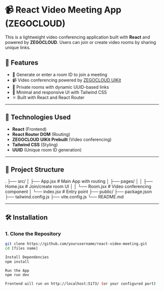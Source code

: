 # 📹 React Video Meeting App (ZEGOCLOUD)

This is a lightweight video conferencing application built with **React** and powered by **ZEGOCLOUD**. Users can join or create video rooms by sharing unique links.

## 🚀 Features

- 🔗 Generate or enter a room ID to join a meeting
- 📹 Video conferencing powered by [ZEGOCLOUD UIKit](https://docs.zegocloud.com/)
- 🔐 Private rooms with dynamic UUID-based links
- 🧼 Minimal and responsive UI with Tailwind CSS
- ⚛️ Built with React and React Router

---

## 🧰 Technologies Used

- **React** (Frontend)
- **React Router DOM** (Routing)
- **ZEGOCLOUD UIKit Prebuilt** (Video conferencing)
- **Tailwind CSS** (Styling)
- **UUID** (Unique room ID generation)

---

## 📁 Project Structure

.
├── src/
│ ├── App.jsx # Main App with routing
│ ├── pages/
│ │ ├── Home.jsx # Join/create room UI
│ │ └── Room.jsx # Video conferencing component
│ └── index.jsx # Entry point
├── public/
├── package.json
├── tailwind.config.js
├── vite.config.js
└── README.md


---

## 🛠️ Installation

### 1. Clone the Repository

```bash
git clone https://github.com/yourusername/react-video-meeting.git
cd [files name]

Install Dependencies
npm install

Run the App
npm run dev

Frontend will run on http://localhost:5173/ (or your configured port)



